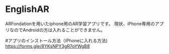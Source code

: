 # EnglishAR
ARFondationを用いたiphone用のAR学習アプリです。
現状、iPhone専用のアプリなのでAndroidの方は入れることができません。

#アプリのインストール方法（iPhoneに入れる方法)
https://forms.gle/8YKsNPY3gR7oYWgB8
